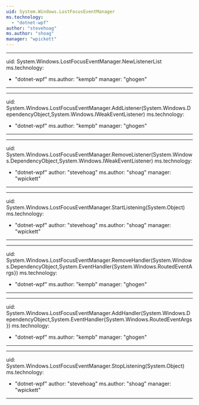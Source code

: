 ```yaml
---
uid: System.Windows.LostFocusEventManager
ms.technology: 
  - "dotnet-wpf"
author: "stevehoag"
ms.author: "shoag"
manager: "wpickett"
---
```


---
uid: System.Windows.LostFocusEventManager.NewListenerList
ms.technology: 
  - "dotnet-wpf"
ms.author: "kempb"
manager: "ghogen"
---

---
uid: System.Windows.LostFocusEventManager.AddListener(System.Windows.DependencyObject,System.Windows.IWeakEventListener)
ms.technology: 
  - "dotnet-wpf"
ms.author: "kempb"
manager: "ghogen"
---

---
uid: System.Windows.LostFocusEventManager.RemoveListener(System.Windows.DependencyObject,System.Windows.IWeakEventListener)
ms.technology: 
  - "dotnet-wpf"
author: "stevehoag"
ms.author: "shoag"
manager: "wpickett"
---

---
uid: System.Windows.LostFocusEventManager.StartListening(System.Object)
ms.technology: 
  - "dotnet-wpf"
author: "stevehoag"
ms.author: "shoag"
manager: "wpickett"
---

---
uid: System.Windows.LostFocusEventManager.RemoveHandler(System.Windows.DependencyObject,System.EventHandler{System.Windows.RoutedEventArgs})
ms.technology: 
  - "dotnet-wpf"
ms.author: "kempb"
manager: "ghogen"
---

---
uid: System.Windows.LostFocusEventManager.AddHandler(System.Windows.DependencyObject,System.EventHandler{System.Windows.RoutedEventArgs})
ms.technology: 
  - "dotnet-wpf"
ms.author: "kempb"
manager: "ghogen"
---

---
uid: System.Windows.LostFocusEventManager.StopListening(System.Object)
ms.technology: 
  - "dotnet-wpf"
author: "stevehoag"
ms.author: "shoag"
manager: "wpickett"
---
